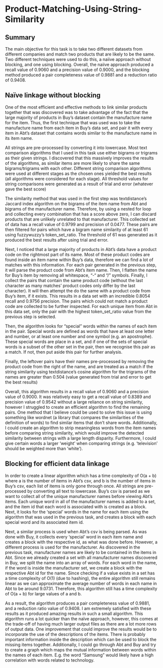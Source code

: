 # Product-Matching-Using-String-Similarity
## Summary
The main objective for this task is to take two different datasets from different companies and match two products that are likely to be the same. Two different techniques were used to do this, a naiive approach without blocking, and one using blocking. Overall, the naiive approach produced a recall value of 0.9060 and a precision value of 0.9000, and the blocking method produced a pair completeness value of 0.9881 and a reduction ratio of 0.9408.

## Naïve linkage without blocking
One of the most efficient and effective methods to link similar products together that was discovered was to take advantage of the fact that the large majority of products in Buy’s dataset contain the manufacture name for the item. Thus, the first technique that was used was to take the manufacture name from each item in Buy’s data set, and pair it with every item in Abt’s dataset that contains words similar to the manufacture name in its item name. 

All strings are pre-processed by converting it into lowercase. Most text comparison algorithms that I used in this task use either bigrams or trigrams as their given strings. I discovered that this massively improves the results of the algorithms, as similar items are more likely to share the same bigrams/trigrams with each other. Different string comparison algorithms were used at different stages as the chosen ones yielded the best results (all algorithms were considered for each stage). All threshold values for string comparisons were generated as a result of trial and error (whatever gave the best score) 

The similarity method that was used in the first step was textdistance’s Jaccard index algorithm on the bigrams of the item name from Abt and bigrams of the manufacturer name. Therefore, by using a nested for loop and collecting every combination that has a score above zero, I can discard products that are unlikely unrelated to that manufacturer. This collected set of data has a recall value of 0.9799 and precision of 0.0477. These pairs are then filtered for pairs which have a bigram name similarity of at least 61 using fuzzywuzzy’s token_set_ratio. The threshold of 61 was generated as it produced the best results after using trial and error.

Next, I noticed that a large majority of products in Abt’s data have a product code on the rightmost part of its name. Most of these product codes are found inside an item name within Buy’s data, therefore we can find a lot of matches with this information. For each pair generated in the previous step, it will parse the product code from Abt’s item name. Then, I flatten the name for Buy’s item by removing all whitespace, “-“ and “/” symbols. Finally, I collect the pairs that contain the same product code (without the last character as many matches’ product codes only differ by the last character). It will then attempt the do the same with a product code from Buy’s item, if it exists. This results in a data set with an incredible 0.8054 recall and 0.9756 precision. The pairs which could not match a product code are collected to be further inspected. For each unique item from Abt in this data set, only the pair with the highest token_set_ratio value from the previous step is selected.

Then, the algorithm looks for “special” words within the names of each item in the pair. Special words are defined as words that have at least one letter and number, or at least one number and one symbol (e.g. an apostrophe). These special words are place in a set, and if one of the sets of special words is a subset of the other set in the pair, then we recognise this pair as a match. If not, then put aside this pair for further analysis.

Finally, the leftover pairs have their names pre-processed by removing the product code from the right of the name, and are treated as a match if the string similarity using textdistance’s cosine algorithm for the trigrams of the names are greater than 0.504 (value generated from trial and error to get the best results)

Overall, this algorithm results in a recall value of 0.9060 and a precision value of 0.9000. It was relatively easy to get a recall value of 0.8389 and precision value of 0.9542 without a large reliance on string similarity, however I struggled to create an efficient algorithm to find the remaining pairs. One method that I believe could be used to solve this issue is using something like wordnet (a library that compares the similarities of the definition of words) to find similar items that don’t share words. Additionally, I could create an algorithm to strip meaningless words from the item names before comparing string similarity, which would improve the detected similarity between strings with a large length disparity. Furthermore, I could give certain words a larger ‘weight’ when comparing strings (e.g. ‘television’ should be weighted more than ‘white’). 

## Blocking for efficient data linkage
In order to create a linear algorithm which has a time complexity of O(a + b) where a is the number of items in Abt’s csv, and b is the number of items in Buy’s csv, each list of items is only gone through once. All strings are pre-processed by converting all text to lowercase.  Buy’s csv is parsed as we want to collect all of the unique manufacturer names before viewing Abt’s items. Each unique word in all of the manufacturer names is added to a set, and the item id that each word is associated with is created as a block. Next, it looks for the ‘special’ words in the name for each item using the algorithm that was used in the previous task, and creates a block with each special word and its associated item id.

Next, a similar process is used when Abt’s csv is being parsed. As was done with Buy, it collects every ‘special’ word in each item name and creates a block with the respective id, as what was done before. However, a different process is used for the manufacturer. As discovered in the previous task, manufacturer names are likely to be contained in the items in Abt. Since we already created a set with all manufacturer names discovered in Buy, we split the name into an array of words. For each word in the name, if the word is inside the manufacturer set, we create a block with the respective Abt id for the name. Since checking if a value exists in a set has a time complexity of O(1) (due to hashing), the entire algorithm still remains linear as we can approximate the average number of words in each name in Abt to be around 9.0731. Therefore, this algorithm still has a time complexity of O(a + b) for large values of a and b.

As a result, the algorithm produces a pair completeness value of 0.9881, and a reduction ratio value of 0.9408. I am extremely satisfied with these results as it produced amazing results in such a small algorithm. This algorithm runs a lot quicker than the naïve approach, however, this comes at the trade-off of having much larger output files as there are a lot more rows of output data. One improvement that could improve the results would be to incorporate the use of the descriptions of the items. There is probably important information inside the description which can be used to block the missing items together. Additionally, I could go through Abt and Buy and try to create a graph which maps the mutual information between words within the names of each item. E.g. the word “Samsung” would likely have a high correlation with words related to technology.
